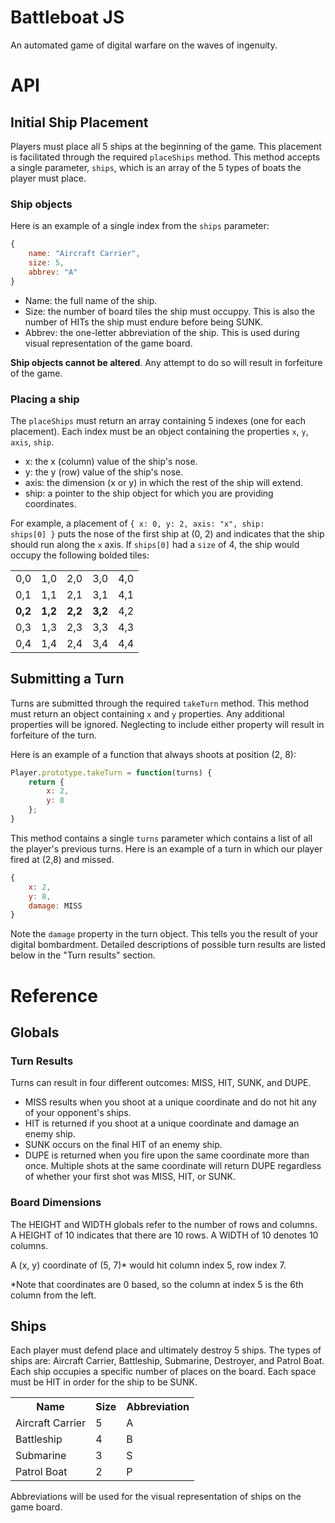 Battleboat JS
=============

An automated game of digital warfare on the waves of ingenuity.

# API

## Initial Ship Placement

Players must place all 5 ships at the beginning of the game. This placement is facilitated through the required <code>placeShips</code> method. This method accepts a single parameter, <code>ships</code>, which is an array of the 5 types of boats the player must place.

### Ship objects

Here is an example of a single index from the <code>ships</code> parameter:

```javascript
{
	name: "Aircraft Carrier",
	size: 5,
	abbrev: "A"
}
```

- Name: the full name of the ship.
- Size: the number of board tiles the ship must occuppy. This is also the number of HITs the ship must endure before being SUNK.
- Abbrev: the one-letter abbreviation of the ship. This is used during visual representation of the game board.

**Ship objects cannot be altered**. Any attempt to do so will result in forfeiture of the game.

### Placing a ship

The <code>placeShips</code> must return an array containing 5 indexes (one for each placement). Each index must be an object containing the properties <code>x</code>, <code>y</code>, <code>axis</code>, <code>ship</code>.

- x: the x (column) value of the ship's nose.
- y: the y (row) value of the ship's nose.
- axis: the dimension (x or y) in which the rest of the ship will extend.
- ship: a pointer to the ship object for which you are providing coordinates.

For example, a placement of <code>{ x: 0, y: 2, axis: "x", ship: ships[0] }</code> puts the nose of the first ship at (0, 2) and indicates that the ship should run along the <code>x</code> axis. If <code>ships[0]</code> had a <code>size</code> of 4, the ship would occupy the following bolded tiles:

<table>
	<tr>
		<td>0,0</td>
		<td>1,0</td>
		<td>2,0</td>
		<td>3,0</td>
		<td>4,0</td>
	</tr>
	<tr>
		<td>0,1</td>
		<td>1,1</td>
		<td>2,1</td>
		<td>3,1</td>
		<td>4,1</td>
	</tr>
	<tr>
		<td><strong>0,2</strong></td>
		<td><strong>1,2</strong></td>
		<td><strong>2,2</strong></td>
		<td><strong>3,2</strong></td>
		<td>4,2</td>
	</tr>
	<tr>
		<td>0,3</td>
		<td>1,3</td>
		<td>2,3</td>
		<td>3,3</td>
		<td>4,3</td>
	</tr>
	<tr>
		<td>0,4</td>
		<td>1,4</td>
		<td>2,4</td>
		<td>3,4</td>
		<td>4,4</td>
	</tr>
</table>


## Submitting a Turn

Turns are submitted through the required <code>takeTurn</code> method. This method must return an object containing <code>x</code> and <code>y</code> properties. Any additional properties will be ignored. Neglecting to include either property will result in forfeiture of the turn.

Here is an example of a function that always shoots at position (2, 8):

```javascript
Player.prototype.takeTurn = function(turns) {
	return {
  		x: 2,
    	y: 8
	};
}
```

This method contains a single <code>turns</code> parameter which contains a list of all the player's previous turns. Here is an example of a turn in which our player fired at (2,8) and missed.

```javascript
{ 
	x: 2, 
	y: 8, 
	damage: MISS
}
```

Note the <code>damage</code> property in the turn object. This tells you the result of your digital bombardment. Detailed descriptions of possible turn results are listed below in the "Turn results" section.

# Reference

## Globals

### Turn Results

Turns can result in four different outcomes: MISS, HIT, SUNK, and DUPE.

- MISS results when you shoot at a unique coordinate and do not hit any of your opponent's ships.
- HIT is returned if you shoot at a unique coordinate and damage an enemy ship.
- SUNK occurs on the final HIT of an enemy ship.
- DUPE is returned when you fire upon the same coordinate more than once. Multiple shots at the same coordinate will return DUPE regardless of whether your first shot was MISS, HIT, or SUNK.

### Board Dimensions

The HEIGHT and WIDTH globals refer to the number of rows and columns. A HEIGHT of 10 indicates that there are 10 rows. A WIDTH of 10 denotes 10 columns.

A (x, y) coordinate of (5, 7)* would hit column index 5, row index 7.

*Note that coordinates are 0 based, so the column at index 5 is the 6th column from the left.

## Ships

Each player must defend place and ultimately destroy 5 ships. The types of ships are: Aircraft Carrier, Battleship, Submarine, Destroyer, and Patrol Boat. Each ship occupies a specific number of places on the board. Each space must be HIT in order for the ship to be SUNK.

<table>
	<tr>
		<th>Name</th>
		<th>Size</th>
		<th>Abbreviation</th>
	</tr>
	<tr>
		<td>Aircraft Carrier</td>
		<td>5</td>
		<td>A</td>
	</tr>
	<tr>
		<td>Battleship</td>
		<td>4</td>
		<td>B</td>
	</tr>
	<tr>
		<td>Submarine</td>
		<td>3</td>
		<td>S</td>
	</tr>
	<tr>
		<td>Patrol Boat</td>
		<td>2</td>
		<td>P</td>
	</tr>
</table>

Abbreviations will be used for the visual representation of ships on the game board.
